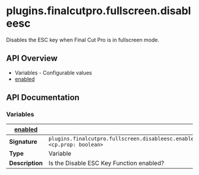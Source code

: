 # plugins.finalcutpro.fullscreen.disableesc

Disables the ESC key when Final Cut Pro is in fullscreen mode.

## API Overview
* Variables - Configurable values
 * [enabled](#enabled)

## API Documentation

### Variables

| [enabled](#enabled)         |                                                                                     |
| --------------------------------------------|-------------------------------------------------------------------------------------|
| **Signature**                               | `plugins.finalcutpro.fullscreen.disableesc.enabled <cp.prop: boolean>`                                                                    |
| **Type**                                    | Variable                                                                     |
| **Description**                             | Is the Disable ESC Key Function enabled?                                                                     |

